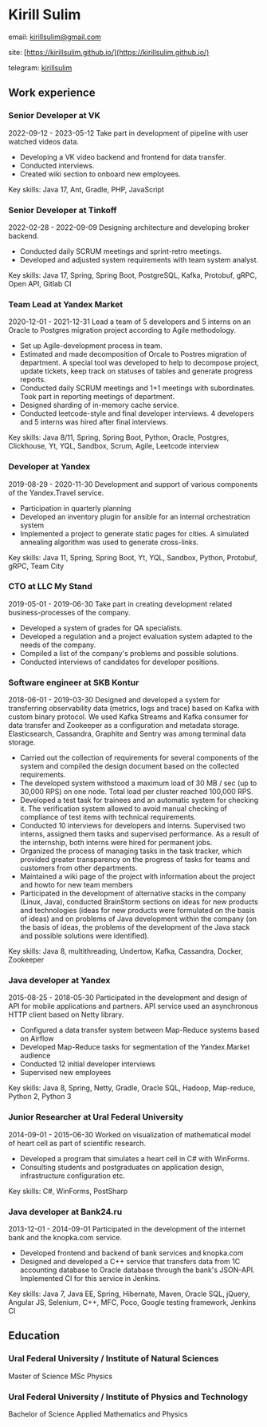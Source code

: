 # Kirill Sulim


email: [kirillsulim@gmail.com](mailto:kirillsulim@gmail.com)



site: [https://kirillsulim.github.io/](https://kirillsulim.github.io/)



telegram: [kirillsulim](https://t.me/kirillsulim)


## Work experience



### Senior Developer at VK
2022-09-12 - 2023-05-12
Take part in development of pipeline with user watched videos data.

- Developing a VK video backend and frontend for data transfer.
- Conducted interviews.
- Created wiki section to onboard new employees.



Key skills: Java 17, Ant, Gradle, PHP, JavaScript




### Senior Developer at Tinkoff
2022-02-28 - 2022-09-09
Designing architecture and developing broker backend.

- Conducted daily SCRUM meetings and sprint-retro meetings.
- Developed and adjusted system requirements with team system analyst.



Key skills: Java 17, Spring, Spring Boot, PostgreSQL, Kafka, Protobuf, gRPC, Open API, Gitlab CI




### Team Lead at Yandex Market
2020-12-01 - 2021-12-31
Lead a team of 5 developers and 5 interns on an Oracle to Postgres migration project  according to Agile methodology.

- Set up Agile-development process in team.
- Estimated and made decomposition of Orcale to Postres migration of department. A special tool was developed to  help to decompose project, update tickets, keep track on statuses of tables and generate progress reports.
- Conducted daily SCRUM meetings and 1+1 meetings with subordinates. Took part in reporting meetings of department.
- Designed sharding of in-memory cache service.
- Conducted leetcode-style and final developer interviews.  4 developers and 5 interns was hired after final interviews.



Key skills: Java 8/11, Spring, Spring Boot, Python, Oracle, Postgres, Clickhouse, Yt, YQL, Sandbox, Scrum, Agile, Leetcode interview




### Developer at Yandex
2019-08-29 - 2020-11-30
Development and support of various components of the Yandex.Travel service.

- Participation in quarterly planning
- Developed an inventory plugin for ansible for an internal orchestration system
- Implemented a project to generate static pages for cities.  A simulated annealing algorithm was used to generate cross-links.



Key skills: Java 11, Spring, Spring Boot, Yt, YQL, Sandbox, Python, Protobuf, gRPC, Team City




### CTO at LLC My Stand
2019-05-01 - 2019-06-30
Take part in creating development related business-processes of the company.

- Developed a system of grades for QA specialists.
- Developed a regulation and a project evaluation system adapted to the needs of the company.
- Compiled a list of the company's problems and possible solutions.
- Conducted interviews of candidates for developer positions.






### Software engineer at SKB Kontur
2018-06-01 - 2019-03-30
Designed and developed a system for transferring observability data (metrics, logs and trace) based on Kafka  with custom binary protocol. We used Kafka Streams and Kafka consumer for data transfer and Zookeeper as a  configuration and metadata storage. Elasticsearch, Cassandra, Graphite and Sentry was among terminal data storage.

- Carried out the collection of requirements for several components of the system and compiled the  design document based on the collected requirements.
- The developed system withstood a maximum load of 30 MB / sec (up to 30,000 RPS) on one node.  Total load per cluster reached 100,000 RPS.
- Developed a test task for trainees and an automatic system for checking it. The verification system allowed  to avoid manual checking of compliance of test items with technical requirements.
- Conducted 10 interviews for developers and interns. Supervised two interns, assigned them tasks and supervised  performance. As a result of the internship, both interns were hired for permanent jobs.
- Organized the process of managing tasks in the task tracker, which provided greater transparency on the progress  of tasks for teams and customers from other departments.
- Maintained a wiki page of the project with information about the project and howto for new team members
- Participated in the development of alternative stacks in the company (Linux, Java), conducted BrainStorm sections  on ideas for new products and technologies (ideas for new products were formulated on the basis of ideas) and  on problems of Java development within the company (on the basis of ideas, the problems of the development of  the Java stack and possible solutions were identified).



Key skills: Java 8, multithreading, Undertow, Kafka, Cassandra, Docker, Zookeeper




### Java developer at Yandex
2015-08-25 - 2018-05-30
Participated in the development and design of API for mobile applications and partners. API service used an asynchronous HTTP client based on Netty library.

- Configured a data transfer system between Map-Reduce systems based on Airflow
- Developed Map-Reduce tasks for segmentation of the Yandex.Market audience
- Conducted 12 initial developer interviews
- Supervised new employees



Key skills: Java 8, Spring, Netty, Gradle, Oracle SQL, Hadoop, Map-reduce, Python 2, Python 3




### Junior Researcher at Ural Federal University
2014-09-01 - 2015-06-30
Worked on visualization of mathematical model of heart cell as part of scientific research.
- Developed a program that simulates a heart cell in C# with WinForms.
- Consulting students and postgraduates on application design, infrastructure configuration etc.



Key skills: C#, WinForms, PostSharp




### Java developer at Bank24.ru
2013-12-01 - 2014-09-01
Participated in the development of the internet bank and the knopka.com service.
- Developed frontend and backend of bank services and knopka.com
- Designed and developed a C++ service that transfers data from 1С accounting database to Oracle database through  the bank's JSON-API. Implemented CI for this service in Jenkins.



Key skills: Java 7, Java EE, Spring, Hibernate, Maven, Oracle SQL, jQuery, Angular JS, Selenium, C++, MFC, Poco, Google testing framework, Jenkins CI




## Education


### Ural Federal University / Institute of Natural Sciences
Master of Science MSc Physics

### Ural Federal University / Institute of Physics and Technology
Bachelor of Science Applied Mathematics and Physics

